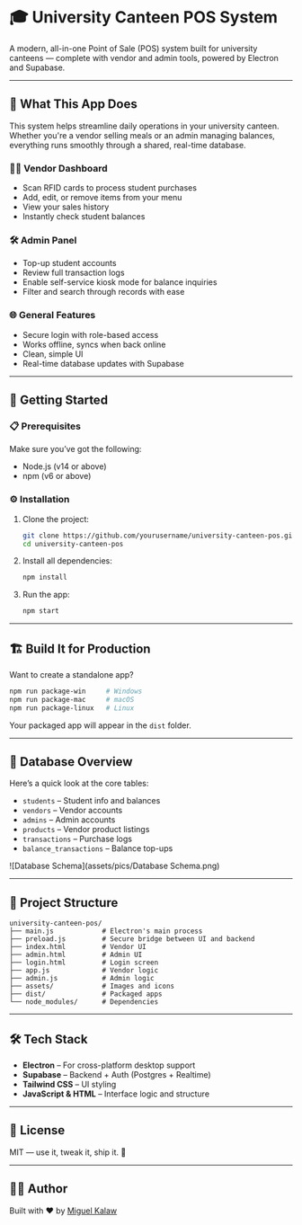 # 🎓 University Canteen POS System

A modern, all-in-one Point of Sale (POS) system built for university canteens — complete with vendor and admin tools, powered by Electron and Supabase.

---

## 🚀 What This App Does

This system helps streamline daily operations in your university canteen. Whether you're a vendor selling meals or an admin managing balances, everything runs smoothly through a shared, real-time database.

### 👨‍🍳 Vendor Dashboard

- Scan RFID cards to process student purchases
- Add, edit, or remove items from your menu
- View your sales history
- Instantly check student balances

### 🛠️ Admin Panel

- Top-up student accounts
- Review full transaction logs
- Enable self-service kiosk mode for balance inquiries
- Filter and search through records with ease

### 🌐 General Features

- Secure login with role-based access
- Works offline, syncs when back online
- Clean, simple UI
- Real-time database updates with Supabase

---

## 🧰 Getting Started

### 📋 Prerequisites

Make sure you’ve got the following:

- Node.js (v14 or above)
- npm (v6 or above)

### ⚙️ Installation

1. Clone the project:

   ```bash
   git clone https://github.com/yourusername/university-canteen-pos.git
   cd university-canteen-pos
   ```

2. Install all dependencies:

   ```bash
   npm install
   ```

3. Run the app:

   ```bash
   npm start
   ```

---

## 🏗️ Build It for Production

Want to create a standalone app?

```bash
npm run package-win     # Windows
npm run package-mac     # macOS
npm run package-linux   # Linux
```

Your packaged app will appear in the `dist` folder.

---

## 🧱 Database Overview

Here’s a quick look at the core tables:

- `students` – Student info and balances
- `vendors` – Vendor accounts
- `admins` – Admin accounts
- `products` – Vendor product listings
- `transactions` – Purchase logs
- `balance_transactions` – Balance top-ups

![Database Schema](assets/pics/Database Schema.png)

---

## 🧪 Project Structure

```
university-canteen-pos/
├── main.js            # Electron's main process
├── preload.js         # Secure bridge between UI and backend
├── index.html         # Vendor UI
├── admin.html         # Admin UI
├── login.html         # Login screen
├── app.js             # Vendor logic
├── admin.js           # Admin logic
├── assets/            # Images and icons
├── dist/              # Packaged apps
└── node_modules/      # Dependencies
```

---

## 🛠 Tech Stack

- **Electron** – For cross-platform desktop support
- **Supabase** – Backend + Auth (Postgres + Realtime)
- **Tailwind CSS** – UI styling
- **JavaScript & HTML** – Interface logic and structure

---

## 📄 License

MIT — use it, tweak it, ship it. 🚢

---

## 👨‍💼 Author

Built with ❤️ by [Miguel Kalaw](https://github.com/Miguel2604)

